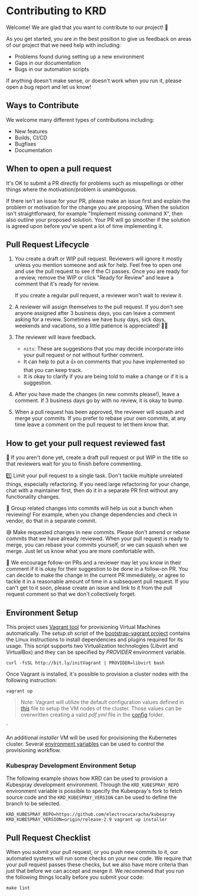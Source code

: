 # Contributing to KRD

Welcome! We are glad that you want to contribute to our project! 💖

As you get started, you are in the best position to give us feedback on areas of
our project that we need help with including:

* Problems found during setting up a new environment
* Gaps in our documentation
* Bugs in our automation scripts

If anything doesn't make sense, or doesn't work when you run it, please open a
bug report and let us know!

## Ways to Contribute

We welcome many different types of contributions including:

* New features
* Builds, CI/CD
* Bugfixes
* Documentation

## When to open a pull request

It's OK to submit a PR directly for problems such as misspellings or other
things where the motivation/problem is unambiguous.

If there isn't an issue for your PR, please make an issue first and explain the
problem or motivation for the change you are proposing. When the solution isn't
straightforward, for example "Implement missing command X", then also outline
your proposed solution. Your PR will go smoother if the solution is agreed upon
before you've spent a lot of time implementing it.

## Pull Request Lifecycle

1. You create a draft or WIP pull request. Reviewers will ignore it mostly
   unless you mention someone and ask for help. Feel free to open one and use
   the pull request to see if the CI passes. Once you are ready for a review,
   remove the WIP or click "Ready for Review" and leave a comment that it's
   ready for review.

   If you create a regular pull request, a reviewer won't wait to review it.
1. A reviewer will assign themselves to the pull request. If you don't see
   anyone assigned after 3 business days, you can leave a comment asking for a
   review. Sometimes we have busy days, sick days, weekends and vacations, so a
   little patience is appreciated! 🙇‍♀️
1. The reviewer will leave feedback.
    * `nits`: These are suggestions that you may decide incorporate into your
      pull request or not without further comment.
    * It can help to put a 👍 on comments that you have implemented so that you
      can keep track.
    * It is okay to clarify if you are being told to make a change or if it is a
      suggestion.
1. After you have made the changes (in new commits please!), leave a comment. If
   3 business days go by with no review, it is okay to bump.
1. When a pull request has been approved, the reviewer will squash and merge
   your commits. If you prefer to rebase your own commits, at any time leave a
   comment on the pull request to let them know that.

## How to get your pull request reviewed fast

🚧 If you aren't done yet, create a draft pull request or put WIP in the title
so that reviewers wait for you to finish before commenting.

1️⃣ Limit your pull request to a single task. Don't tackle multiple unrelated
things, especially refactoring. If you need large refactoring for your change,
chat with a maintainer first, then do it in a separate PR first without any
functionality changes.

🎳 Group related changes into commits will help us out a bunch when reviewing!
For example, when you change dependencies and check in vendor, do that in a
separate commit.

😅 Make requested changes in new commits. Please don't amend or rebase commits
that we have already reviewed. When your pull request is ready to merge, you can
rebase your commits yourself, or we can squash when we merge. Just let us know
what you are more comfortable with.

🚀 We encourage follow-on PRs and a reviewer may let you know in their comment
if it is okay for their suggestion to be done in a follow-on PR. You can decide
to make the change in the current PR immediately, or agree to tackle it in a
reasonable amount of time in a subsequent pull request. If you can't get to it
soon, please create an issue and link to it from the pull
request comment so that we don't collectively forget.

## Environment Setup

This project uses [Vagrant tool][1] for provisioning Virtual Machines
automatically. The *setup.sh* script of the [bootstrap-vagrant project][2]
contains the Linux instructions to install dependencies and plugins required for
its usage. This script supports two Virtualization technologies (Libvirt and
VirtualBox) and they can be specified by *PROVIDER* environment variable.

    curl -fsSL http://bit.ly/initVagrant | PROVIDER=libvirt bash

Once Vagrant is installed, it's possible to provision a cluster nodes with the
following instruction:

    vagrant up

<!-- textlint-disable -->
> Note: Vagrant will utilize the default configuration values defined in
[*this*](config/default.yml) file to setup the VM nodes of the cluster. Those
values can be overwritten creating a valid  *pdf.yml* file in
the [config](config) folder.
<!-- textlint-enable -->`

An additional *installer* VM will be used for provisioning the Kubernetes
cluster. Several [environment variables](README.md#environment-variables)
can be used to control the provisioning workflow.

### Kubespray Development Environment Setup

The following example shows how KRD can be used to provision a Kubespray
development environment. Through the `KRD_KUBESPRAY_REPO` environment
variable is possible to specify the Kubespray's fork to fetch source
code and the `KRD_KUBESPRAY_VERSION` can be used to define the branch
to be selected.

    KRD_KUBESPRAY_REPO=https://github.com/electrocucaracha/kubespray KRD_KUBESPRAY_VERSION=origin/release-2.9 vagrant up installer

## Pull Request Checklist

When you submit your pull request, or you push new commits to it, our automated
systems will run some checks on your new code. We require that your pull request
passes these checks, but we also have more criteria than just that before we can
accept and merge it. We recommend that you run the following things locally
before you submit your code:

    make lint

[1]: https://www.vagrantup.com/
[2]: https://github.com/electrocucaracha/bootstrap-vagrant
